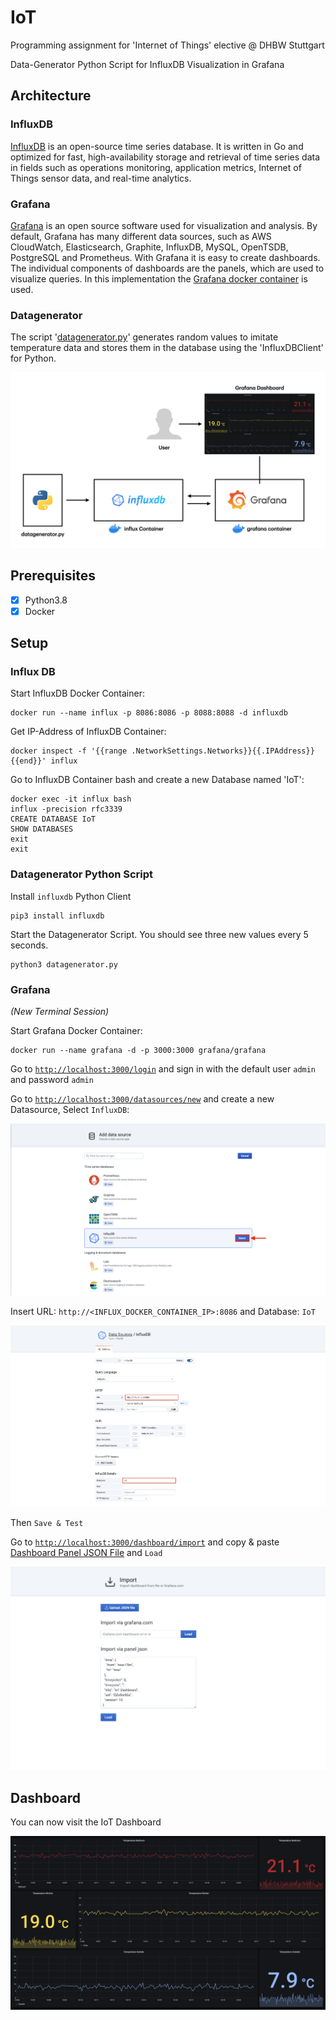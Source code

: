 # IoT
Programming assignment for 'Internet of Things' elective @ DHBW Stuttgart

Data-Generator Python Script for InfluxDB
Visualization in Grafana

## Architecture

### InfluxDB

[InfluxDB](https://www.influxdata.com/products/influxdb-overview/) is an open-source time series database. It is written in Go and optimized for fast, high-availability storage and retrieval of time series data in fields such as operations monitoring, application metrics, Internet of Things sensor data, and real-time analytics.

### Grafana

[Grafana](https://grafana.com) is an open source software used for visualization and analysis. By default, Grafana has many different data sources, such as AWS CloudWatch, Elasticsearch, Graphite, InfluxDB, MySQL, OpenTSDB, PostgreSQL and Prometheus. 
With Grafana it is easy to create dashboards. The individual components of dashboards are the panels, which are used to visualize queries.
In this implementation the [Grafana docker container](https://grafana.com/docs/grafana/latest/installation/docker/) is used.

### Datagenerator

The script '[datagenerator.py](https://github.com/dorianriepe/IoT/blob/main/datagenerator.py)' generates random values to imitate temperature data and stores them in the database using the 'InfluxDBClient' for Python.

![alt text](https://github.com/dorianriepe/IoT/blob/main/documentation/architecture.png)


## Prerequisites

- [x] Python3.8
- [x] Docker

## Setup

### Influx DB

Start InfluxDB Docker Container:
```
docker run --name influx -p 8086:8086 -p 8088:8088 -d influxdb
```
Get IP-Address of InfluxDB Container:
```
docker inspect -f '{{range .NetworkSettings.Networks}}{{.IPAddress}}{{end}}' influx
```
Go to InfluxDB Container bash and create a new Database named 'IoT':
```
docker exec -it influx bash
influx -precision rfc3339
CREATE DATABASE IoT
SHOW DATABASES
exit
exit
```



### Datagenerator Python Script

Install `influxdb` Python Client
```
pip3 install influxdb
```
Start the Datagenerator Script. You should see three new values every 5 seconds.
```
python3 datagenerator.py
```



### Grafana

_(New Terminal Session)_

Start Grafana Docker Container:
```
docker run --name grafana -d -p 3000:3000 grafana/grafana
```

Go to [`http://localhost:3000/login`](http://localhost:3000/login) and sign in with the default user `admin` and password `admin`

Go to [`http://localhost:3000/datasources/new`](http://localhost:3000/datasources/new) and create a new Datasource, Select `InfluxDB`:

![alt text](https://github.com/dorianriepe/IoT/blob/main/documentation/datasource.png "Add a new Datasource")

Insert URL: `http://<INFLUX_DOCKER_CONTAINER_IP>:8086` and Database: `IoT`

![alt text](https://github.com/dorianriepe/IoT/blob/main/documentation/configure.png "Configure Datasource")

Then `Save & Test`

Go to [`http://localhost:3000/dashboard/import`](http://localhost:3000/dashboard/import) and copy & paste [Dashboard Panel JSON File](https://github.com/dorianriepe/IoT/blob/main/dashboard.json "Dashboard JSON File") and `Load`

![alt text](https://github.com/dorianriepe/IoT/blob/main/documentation/dashboard.png "Import Dashboard")


## Dashboard

You can now visit the IoT Dashboard

![alt text](https://github.com/dorianriepe/IoT/blob/main/documentation/grafana-dashboard.png "Grafana IoT Dashboard")


